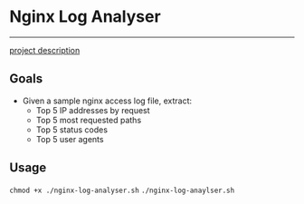 # Nginx Log Analyser
---
[project description](https://roadmap.sh/projects/nginx-log-analyser)

## Goals
- Given a sample nginx access log file, extract:
    - Top 5 IP addresses by request
    - Top 5 most requested paths
    - Top 5 status codes
    - Top 5 user agents

## Usage
`chmod +x ./nginx-log-analyser.sh`
`./nginx-log-anaylser.sh`